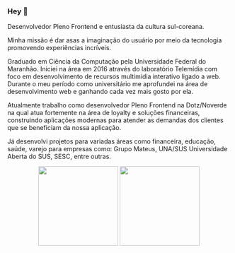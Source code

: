 ### Hey 👋

Desenvolvedor Pleno Frontend e entusiasta da cultura sul-coreana.

Minha missão é dar asas a imaginação do usuário por meio da tecnologia promovendo experiências incríveis.

Graduado em Ciência da Computação pela Universidade Federal do Maranhão. Iniciei na área em 2016 através do laboratório Telemídia com foco em desenvolvimento de recursos multimídia interativo ligado a web. Durante o meu período como universitário me aprofundei na área de desenvolvimento web e ganhando cada  vez mais gosto por ela.

Atualmente trabalho como desenvolvedor Pleno Frontend na Dotz/Noverde na qual atua fortemente na área de loyalty e soluções financeiras, construindo aplicações modernas para atender as demandas dos clientes que se beneficiam da nossa aplicação.

Já desenvolvi projetos para variadas áreas como financeira, educação, saúde, varejo para empresas como: Grupo Mateus, UNA/SUS Universidade Aberta do SUS, SESC, entre outras.

<div align='center'>
  <img height="180em" src="https://github-readme-stats.vercel.app/api?username=alfredots&show_icons=true&theme=blue-green&include_all_commits=true&count_private=true"/>
  <img height="180em" src="https://github-readme-stats.vercel.app/api/top-langs/?username=alfredots&layout=compact&langs_count=7&theme=blue-green"/>
</div>
